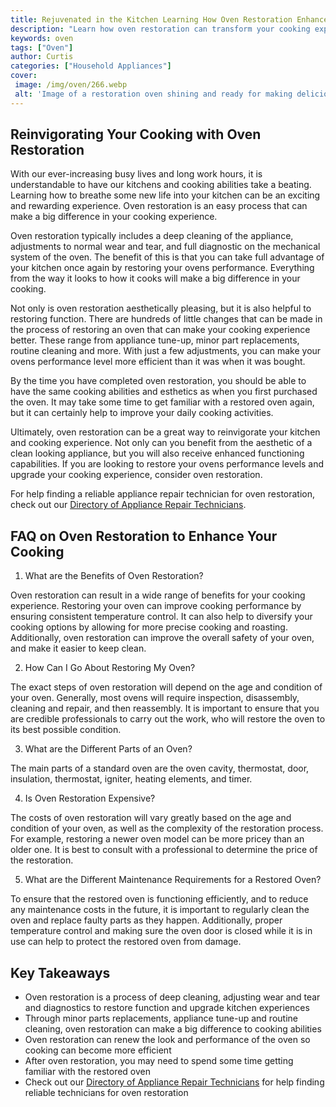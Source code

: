 ```yaml
---
title: Rejuvenated in the Kitchen Learning How Oven Restoration Enhances Your Cooking
description: "Learn how oven restoration can transform your cooking experience Find out what the benefits are and discover how you can make your kitchen a hub of activity with this kitchen upgrade"
keywords: oven
tags: ["Oven"]
author: Curtis
categories: ["Household Appliances"]
cover: 
 image: /img/oven/266.webp
 alt: 'Image of a restoration oven shining and ready for making delicious meals'
---
```

## Reinvigorating Your Cooking with Oven Restoration
With our ever-increasing busy lives and long work hours, it is understandable to have our kitchens and cooking abilities take a beating. Learning how to breathe some new life into your kitchen can be an exciting and rewarding experience. Oven restoration is an easy process that can make a big difference in your cooking experience. 

Oven restoration typically includes a deep cleaning of the appliance, adjustments to normal wear and tear, and full diagnostic on the mechanical system of the oven. The benefit of this is that you can take full advantage of your kitchen once again by restoring your ovens performance. Everything from the way it looks to how it cooks will make a big difference in your cooking.

Not only is oven restoration aesthetically pleasing, but it is also helpful to restoring function. There are hundreds of little changes that can be made in the process of restoring an oven that can make your cooking experience better. These range from appliance tune-up, minor part replacements, routine cleaning and more. With just a few adjustments, you can make your ovens performance level more efficient than it was when it was bought.

By the time you have completed oven restoration, you should be able to have the same cooking abilities and esthetics as when you first purchased the oven. It may take some time to get familiar with a restored oven again, but it can certainly help to improve your daily cooking activities.

Ultimately, oven restoration can be a great way to reinvigorate your kitchen and cooking experience. Not only can you benefit from the aesthetic of a clean looking appliance, but you will also receive enhanced functioning capabilities. If you are looking to restore your ovens performance levels and upgrade your cooking experience, consider oven restoration.

For help finding a reliable appliance repair technician for oven restoration, check out our [Directory of Appliance Repair Technicians](./pages/appliance-repair-technicians).

## FAQ on Oven Restoration to Enhance Your Cooking

1. What are the Benefits of Oven Restoration?

Oven restoration can result in a wide range of benefits for your cooking experience. Restoring your oven can improve cooking performance by ensuring consistent temperature control. It can also help to diversify your cooking options by allowing for more precise cooking and roasting. Additionally, oven restoration can improve the overall safety of your oven, and make it easier to keep clean.

2. How Can I Go About Restoring My Oven?

The exact steps of oven restoration will depend on the age and condition of your oven. Generally, most ovens will require inspection, disassembly, cleaning and repair, and then reassembly. It is important to ensure that you are credible professionals to carry out the work, who will restore the oven to its best possible condition.

3. What are the Different Parts of an Oven?

The main parts of a standard oven are the oven cavity, thermostat, door, insulation, thermostat, igniter, heating elements, and timer.

4. Is Oven Restoration Expensive?

The costs of oven restoration will vary greatly based on the age and condition of your oven, as well as the complexity of the restoration process. For example, restoring a newer oven model can be more pricey than an older one. It is best to consult with a professional to determine the price of the restoration. 

5. What are the Different Maintenance Requirements for a Restored Oven?

To ensure that the restored oven is functioning efficiently, and to reduce any maintenance costs in the future, it is important to regularly clean the oven and replace faulty parts as they happen. Additionally, proper temperature control and making sure the oven door is closed while it is in use can help to protect the restored oven from damage.

## Key Takeaways
- Oven restoration is a process of deep cleaning, adjusting wear and tear and diagnostics to restore function and upgrade kitchen experiences
- Through minor parts replacements, appliance tune-up and routine cleaning, oven restoration can make a big difference to cooking abilities
- Oven restoration can renew the look and performance of the oven so cooking can become more efficient 
- After oven restoration, you may need to spend some time getting familiar with the restored oven 
- Check out our [Directory of Appliance Repair Technicians](./pages/appliance-repair-technicians) for help finding reliable technicians for oven restoration
